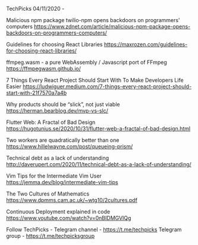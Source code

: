 TechPicks 04/11/2020 -

Malicious npm package twilio-npm opens backdoors on programmers' computers
https://www.zdnet.com/article/malicious-npm-package-opens-backdoors-on-programmers-computers/

Guidelines for choosing React Libraries
https://maxrozen.com/guidelines-for-choosing-react-libraries/

ffmpeg.wasm - a pure WebAssembly / Javascript port of FFmpeg
https://ffmpegwasm.github.io/

7 Things Every React Project Should Start With To Make Developers Life Easier
https://ludwiguer.medium.com/7-things-every-react-project-should-start-with-21f7570a7a4b

Why products should be “slick”, not just viable
https://herman.bearblog.dev/mvp-vs-slc/

Flutter Web: A Fractal of Bad Design
https://hugotunius.se/2020/10/31/flutter-web-a-fractal-of-bad-design.html

Two workers are quadratically better than one
https://www.hillelwayne.com/post/queueing-prism/

Technical debt as a lack of understanding
http://daverupert.com/2020/11/technical-debt-as-a-lack-of-understanding/

Vim Tips for the Intermediate Vim User
https://jemma.dev/blog/intermediate-vim-tips

The Two Cultures of Mathematics
https://www.dpmms.cam.ac.uk/~wtg10/2cultures.pdf

Continuous Deployment explained in code
https://www.youtube.com/watch?v=0nBIDMGVIQg

Follow TechPicks -
Telegram channel - https://t.me/techpicks
Telegram group - https://t.me/techpicksgroup